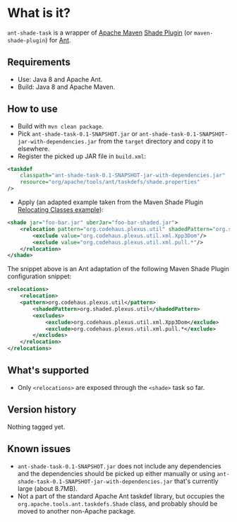 # What is it?

`ant-shade-task` is a wrapper of [Apache Maven](https://maven.apache.org/) [Shade Plugin](https://maven.apache.org/plugins/maven-shade-plugin/) (or `maven-shade-plugin`) for [Ant](http://ant.apache.org/).

## Requirements

* Use: Java 8 and Apache Ant.
* Build: Java 8 and Apache Maven.

## How to use

* Build with `mvn clean package`.
* Pick `ant-shade-task-0.1-SNAPSHOT.jar` or `ant-shade-task-0.1-SNAPSHOT-jar-with-dependencies.jar` from the `target` directory and copy it to elsewhere.
* Register the picked up JAR file in `build.xml`:

```xml
<taskdef
	classpath="ant-shade-task-0.1-SNAPSHOT-jar-with-dependencies.jar"
	resource="org/apache/tools/ant/taskdefs/shade.properties"
/>
```

* Apply (an adapted example taken from the Maven Shade Plugin [Relocating Classes example](https://maven.apache.org/plugins/maven-shade-plugin/examples/class-relocation.html)):

```xml
<shade jar="foo-bar.jar" uberJar="foo-bar-shaded.jar">
	<relocation pattern="org.codehaus.plexus.util" shadedPattern="org.shaded.plexus.util">
		<exclude value="org.codehaus.plexus.util.xml.Xpp3Dom"/>
		<exclude value="org.codehaus.plexus.util.xml.pull.*"/>
	</relocation>
</shade>
```

The snippet above is an Ant adaptation of the following Maven Shade Plugin configuration snippet:

```xml
<relocations>
	<relocation>
	<pattern>org.codehaus.plexus.util</pattern>
		<shadedPattern>org.shaded.plexus.util</shadedPattern>
		<excludes>
			<exclude>org.codehaus.plexus.util.xml.Xpp3Dom</exclude>
			<exclude>org.codehaus.plexus.util.xml.pull.*</exclude>
		</excludes>
	</relocation>
</relocations>
```

## What's supported

* Only `<relocations>` are exposed through the `<shade>` task so far.

## Version history

Nothing tagged yet.

## Known issues

* `ant-shade-task-0.1-SNAPSHOT.jar` does not include any dependencies and the dependencies should be picked up either manually or using `ant-shade-task-0.1-SNAPSHOT-jar-with-dependencies.jar` that's currently large (about 8.7MB).
* Not a part of the standard Apache Ant taskdef library, but occupies the `org.apache.tools.ant.taskdefs.Shade` class, and probably should be moved to another non-Apache package.
